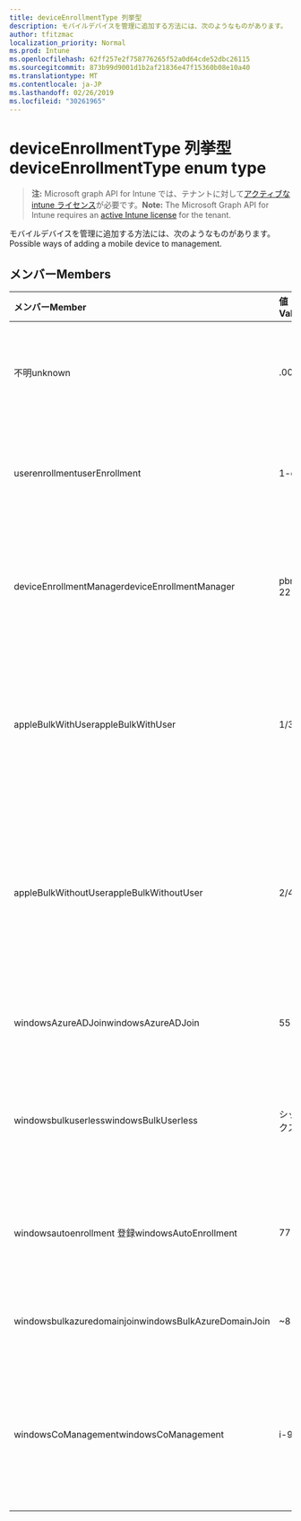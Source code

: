 ```yaml
---
title: deviceEnrollmentType 列挙型
description: モバイルデバイスを管理に追加する方法には、次のようなものがあります。
author: tfitzmac
localization_priority: Normal
ms.prod: Intune
ms.openlocfilehash: 62ff257e2f758776265f52a0d64cde52dbc26115
ms.sourcegitcommit: 873b99d9001d1b2af21836e47f15360b08e10a40
ms.translationtype: MT
ms.contentlocale: ja-JP
ms.lasthandoff: 02/26/2019
ms.locfileid: "30261965"
---
```

# <a name="deviceenrollmenttype-enum-type"></a><span data-ttu-id="5436f-103">deviceEnrollmentType 列挙型</span><span class="sxs-lookup"><span data-stu-id="5436f-103">deviceEnrollmentType enum type</span></span>

> <span data-ttu-id="5436f-104">**注:** Microsoft graph API for Intune では、テナントに対して[アクティブな intune ライセンス](https://go.microsoft.com/fwlink/?linkid=839381)が必要です。</span><span class="sxs-lookup"><span data-stu-id="5436f-104">**Note:** The Microsoft Graph API for Intune requires an [active Intune license](https://go.microsoft.com/fwlink/?linkid=839381) for the tenant.</span></span>

<span data-ttu-id="5436f-105">モバイルデバイスを管理に追加する方法には、次のようなものがあります。</span><span class="sxs-lookup"><span data-stu-id="5436f-105">Possible ways of adding a mobile device to management.</span></span>

## <a name="members"></a><span data-ttu-id="5436f-106">メンバー</span><span class="sxs-lookup"><span data-stu-id="5436f-106">Members</span></span>
|<span data-ttu-id="5436f-107">メンバー</span><span class="sxs-lookup"><span data-stu-id="5436f-107">Member</span></span>|<span data-ttu-id="5436f-108">値</span><span class="sxs-lookup"><span data-stu-id="5436f-108">Value</span></span>|<span data-ttu-id="5436f-109">説明</span><span class="sxs-lookup"><span data-stu-id="5436f-109">Description</span></span>|
|:---|:---|:---|
|<span data-ttu-id="5436f-110">不明</span><span class="sxs-lookup"><span data-stu-id="5436f-110">unknown</span></span>|<span data-ttu-id="5436f-111">.0</span><span class="sxs-lookup"><span data-stu-id="5436f-111">0</span></span>|<span data-ttu-id="5436f-112">既定値。登録の種類は収集されませんでした。</span><span class="sxs-lookup"><span data-stu-id="5436f-112">Default value, enrollment type was not collected.</span></span>|
|<span data-ttu-id="5436f-113">userenrollment</span><span class="sxs-lookup"><span data-stu-id="5436f-113">userEnrollment</span></span>|<span data-ttu-id="5436f-114">1-d</span><span class="sxs-lookup"><span data-stu-id="5436f-114">1</span></span>|<span data-ttu-id="5436f-115">byod channel 経由のユーザー主導型の登録。</span><span class="sxs-lookup"><span data-stu-id="5436f-115">User driven enrollment through BYOD channel.</span></span>|
|<span data-ttu-id="5436f-116">deviceEnrollmentManager</span><span class="sxs-lookup"><span data-stu-id="5436f-116">deviceEnrollmentManager</span></span>|<span data-ttu-id="5436f-117">pbm-2</span><span class="sxs-lookup"><span data-stu-id="5436f-117">2</span></span>|<span data-ttu-id="5436f-118">デバイス登録マネージャーアカウントを使用したユーザー登録。</span><span class="sxs-lookup"><span data-stu-id="5436f-118">User enrollment with a device enrollment manager account.</span></span>|
|<span data-ttu-id="5436f-119">appleBulkWithUser</span><span class="sxs-lookup"><span data-stu-id="5436f-119">appleBulkWithUser</span></span>|<span data-ttu-id="5436f-120">1/3</span><span class="sxs-lookup"><span data-stu-id="5436f-120">3</span></span>|<span data-ttu-id="5436f-121">ユーザーチャレンジを使用した Apple 一括登録。</span><span class="sxs-lookup"><span data-stu-id="5436f-121">Apple bulk enrollment with user challenge.</span></span> <span data-ttu-id="5436f-122">(DEP、Apple Configurator)</span><span class="sxs-lookup"><span data-stu-id="5436f-122">(DEP, Apple Configurator)</span></span>|
|<span data-ttu-id="5436f-123">appleBulkWithoutUser</span><span class="sxs-lookup"><span data-stu-id="5436f-123">appleBulkWithoutUser</span></span>|<span data-ttu-id="5436f-124">2/4</span><span class="sxs-lookup"><span data-stu-id="5436f-124">4</span></span>|<span data-ttu-id="5436f-125">ユーザーチャレンジなしの Apple 一括登録。</span><span class="sxs-lookup"><span data-stu-id="5436f-125">Apple bulk enrollment without user challenge.</span></span> <span data-ttu-id="5436f-126">(DEP、Apple Configurator、モバイル構成)</span><span class="sxs-lookup"><span data-stu-id="5436f-126">(DEP, Apple Configurator, Mobile Config)</span></span>|
|<span data-ttu-id="5436f-127">windowsAzureADJoin</span><span class="sxs-lookup"><span data-stu-id="5436f-127">windowsAzureADJoin</span></span>|<span data-ttu-id="5436f-128">5</span><span class="sxs-lookup"><span data-stu-id="5436f-128">5</span></span>|<span data-ttu-id="5436f-129">Windows 10 Azure AD Join。</span><span class="sxs-lookup"><span data-stu-id="5436f-129">Windows 10 Azure AD Join.</span></span>|
|<span data-ttu-id="5436f-130">windowsbulkuserless</span><span class="sxs-lookup"><span data-stu-id="5436f-130">windowsBulkUserless</span></span>|<span data-ttu-id="5436f-131">シックス</span><span class="sxs-lookup"><span data-stu-id="5436f-131">6</span></span>|<span data-ttu-id="5436f-132">Windows 10 証明書を使用した ICD による一括登録。</span><span class="sxs-lookup"><span data-stu-id="5436f-132">Windows 10 Bulk enrollment through ICD with certificate.</span></span>|
|<span data-ttu-id="5436f-133">windowsautoenrollment 登録</span><span class="sxs-lookup"><span data-stu-id="5436f-133">windowsAutoEnrollment</span></span>|<span data-ttu-id="5436f-134">7</span><span class="sxs-lookup"><span data-stu-id="5436f-134">7</span></span>|<span data-ttu-id="5436f-135">Windows 10 の自動登録。</span><span class="sxs-lookup"><span data-stu-id="5436f-135">Windows 10 automatic enrollment.</span></span> <span data-ttu-id="5436f-136">(作業アカウントの追加)</span><span class="sxs-lookup"><span data-stu-id="5436f-136">(Add work account)</span></span>|
|<span data-ttu-id="5436f-137">windowsbulkazuredomainjoin</span><span class="sxs-lookup"><span data-stu-id="5436f-137">windowsBulkAzureDomainJoin</span></span>|<span data-ttu-id="5436f-138">~</span><span class="sxs-lookup"><span data-stu-id="5436f-138">8</span></span>|<span data-ttu-id="5436f-139">Windows 10 一括 Azure AD Join。</span><span class="sxs-lookup"><span data-stu-id="5436f-139">Windows 10 bulk Azure AD Join.</span></span>|
|<span data-ttu-id="5436f-140">windowsCoManagement</span><span class="sxs-lookup"><span data-stu-id="5436f-140">windowsCoManagement</span></span>|<span data-ttu-id="5436f-141">i-9</span><span class="sxs-lookup"><span data-stu-id="5436f-141">9</span></span>|<span data-ttu-id="5436f-142">Windows 10 の共同管理は、自動操縦またはグループポリシーによって開始されます。</span><span class="sxs-lookup"><span data-stu-id="5436f-142">Windows 10 Co-Management triggered by AutoPilot or Group Policy.</span></span>|



